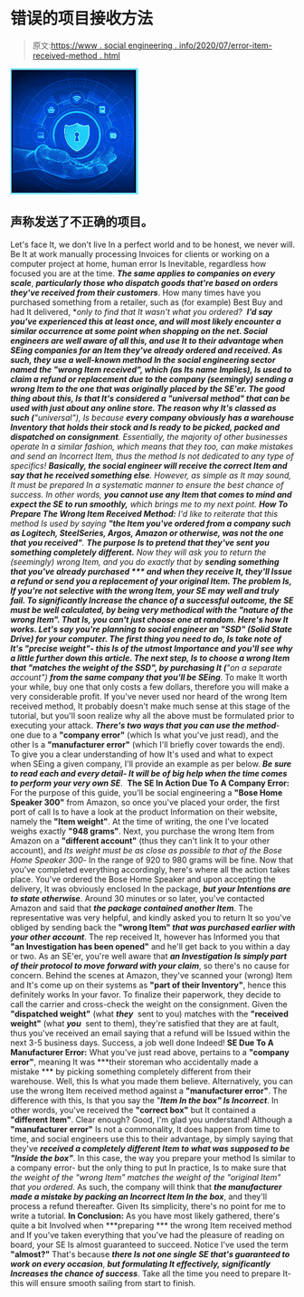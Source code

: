 # 错误的项目接收方法

> 原文:[https://www . social engineering . info/2020/07/error-item-received-method . html](https://www.socialengineering.info/2020/07/wrong-item-received-method.html)

[![](img/9edb24c59d82a06edda639a40e4a19b3.png)](https://1.bp.blogspot.com/-dn2tPKvBN3I/Xn4V3E9-PpI/AAAAAAAAjVo/dSN697yPBkcP87aJkqhCyYpDGp-8QhWZQCLcBGAsYHQ/s1600/Social%2BEngineering%2BSimilar%2BItem%2BMethod.%2Bwww.socialengineers.net.jpg)

## **声称发送了不正确的项目。**

Let's face It, we don't live In a perfect world and to be honest, we never will. Be It at work manually processing Invoices for clients or working on a computer project at home, human error Is Inevitable, regardless how focused you are at the time. ***The same applies to companies on every scale***, ***particularly those who dispatch goods that're based on orders they've received from their customers***. How many times have you purchased something from a retailer, such as (for example) Best Buy and had It delivered, ***only to find that It wasn't what you ordered?  ***I'd say you've experienced this at least once, and will most likely encounter a similar occurrence at some point when shopping on the net.
  Social engineers are well aware of all this, and use It to their advantage when SEing companies for an Item they've already ordered and received. As such, they use a well-known method In the social engineering sector named the **"wrong Item received"**, which (as Its name Implies), ***Is used to claim a refund or replacement due to the company (seemingly) sending a wrong Item to the one that was originally placed by the SE'er***. The good thing about this, Is that It's considered a **"universal method"** that can be used with just about any online store.
  The reason why It's classed as such (**"universal"**), Is because ***every company obviously has a warehouse Inventory that holds their stock and Is ready to be picked, packed and dispatched on consignment***. Essentially, the majority of other businesses operate In a similar fashion, which means that they too, can make mistakes and send an Incorrect Item, thus the method Is not dedicated to any type of specifics! ***Basically, the social engineer will receive the correct Item and say that he received something else***. However, as simple as It may sound, It must be prepared In a systematic manner to ensure the best chance of success. In other words, ***you cannot use any Item that comes to mind and expect the SE to run smoothly,*** which brings me to my next point.
  **How To Prepare The Wrong Item Received Method:**
  I'd like to reiterate that this method Is used by saying **"the Item you've ordered from a company such as Logitech, SteelSeries, Argos, Amazon or otherwise, was not the one that you received"**. ***The purpose Is to pretend that they've sent you something completely different.*** Now they will ask you to return the (seemingly) wrong Item, and you do exactly that by ***sending something that you've already purchased *** and when they receive It, they'll Issue a refund or send you a replacement of your original Item. The problem Is, If you're not selective with the wrong Item, your SE may well and truly fail.
  To significantly Increase the chance of a successful outcome, ***the SE must be well calculated, by being very methodical with the "nature of the wrong Item"***. That Is, you can't just choose one at random. Here's how It works. Let's say you're planning to social engineer an **"SSD"** (Solid State Drive) for your computer. The first thing you need to do, Is take note of It's **"precise weight"**- this Is of the utmost Importance and you'll see why a little further down this article. The next step, Is to choose a wrong Item that **"matches the weight of the SSD"**, by purchasing It (**"on a separate account")** ***from the same company that you'll be SEing***. To make It worth your while, buy one that only costs a few dollars, therefore you will make a very considerable profit.
  If you've never used nor heard of the wrong Item received method, It probably doesn't make much sense at this stage of the tutorial, but you'll soon realize why all the above must be formulated prior to executing your attack. ***There's two ways that you can use the method***- one due to a **"company error"** (which Is what you've just read), and the other Is a **"manufacturer error"** (which I'll briefly cover towards the end). To give you a clear understanding of how It's used and what to expect when SEing a given company, I'll provide an example as per below. ***Be sure to read each and every detail- It will be of big help when the time comes to perform your very own SE***. 
  **The SE In Action Due To A Company Error:**
  For the purpose of this guide, you'll be social engineering a **"Bose Home Speaker 300"** from Amazon, so once you've placed your order, the first port of call Is to have a look at the product Information on their website, namely the **"Item weight"**. At the time of writing, the one I've located weighs exactly **"948 grams"**. Next, you purchase the wrong Item from Amazon on a **"different account"** (thus they can't link It to your other account), and *Its weight must be as close as possible to that of the Bose Home Speaker 300*- In the range of 920 to 980 grams will be fine. Now that you've completed everything accordingly, here's where all the action takes place.
  You've ordered the Bose Home Speaker and upon accepting the delivery, It was obviously enclosed In the package, ***but your Intentions are to state otherwise***. Around 30 minutes or so later, you've contacted Amazon and said that ***the package contained another Item***. The representative was very helpful, and kindly asked you to return It so you've obliged by sending back the **"wrong Item" *that was purchased earlier with your other account***. The rep received It, however has Informed you that **"an Investigation has been opened"** and he'll get back to you within a day or two.
  As an SE'er, you're well aware that ***an Investigation Is simply part of their protocol to move forward with your claim***, so there's no cause for concern. Behind the scenes at Amazon, they've scanned your (wrong) Item and It's come up on their systems as **"part of their Inventory"**, hence this definitely works In your favor. To finalize their paperwork, they decide to call the carrier and cross-check the weight on the consignment. Given the **"dispatched weight"** (what ***they***  sent to you) matches with the **"received weight"** (what ***you***  sent to them), they're satisfied that they are at fault, thus you've received an email saying that a refund will be Issued within the next 3-5 business days. Success, a job well done Indeed!
  **SE Due To A Manufacturer Error:**
  What you've just read above, pertains to a **"company error"**, meaning It was ***their storeman who accidentally made a mistake *** by picking something completely different from their warehouse. Well, this Is what you made them believe. Alternatively, you can use the wrong Item received method against a **"manufacturer error"**. The difference with this, Is that you say the "***Item In the box" Is Incorrect***. In other words, you've received the **"correct box"** but It contained a **"different Item"**. Clear enough? Good, I'm glad you understand!
  Although a **"manufacturer error"** Is not a commonality, It does happen from time to time, and social engineers use this to their advantage, by simply saying that they've ***received a completely different Item to what was supposed to be "Inside the box"***. In this case, the way you prepare your method Is similar to a company error- but the only thing to put In practice, Is to make sure that *the weight of the "wrong Item" matches the weight of the "original Item" that you ordered*. As such, the company will think that ***the manufacturer made a mistake by packing an Incorrect Item In the box***, and they'll process a refund thereafter. Given Its simplicity, there's no point for me to write a tutorial.
  **In Conclusion:**
  As you have most likely gathered, there's quite a bit Involved when ***preparing *** the wrong Item received method and If you've taken everything that you've had the pleasure of reading on board, your SE Is almost guaranteed to succeed. Notice I've used the term **"almost?"** That's because ***there Is not one single SE that's guaranteed to work on every occasion***, ***but formulating It effectively, significantly Increases the chance of success***. Take all the time you need to prepare It- this will ensure smooth sailing from start to finish.